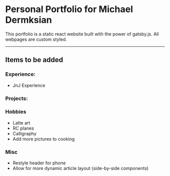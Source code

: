 # Personal Portfolio for Michael Dermksian

This portfolio is a static react website built with the power of gatsby.js. All webpages are custom styled.

---
## Items to be added
### Experience:
 - JnJ Experience
### Projects:
### Hobbies
- Latte art
- RC planes
- Calligraphy
- Add more pictures to cooking
### Misc
- Restyle header for phone
- Allow for more dynamic article layout (side-by-side components)

